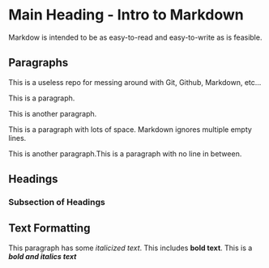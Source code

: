 # Main Heading - Intro to Markdown

Markdow is intended to be as easy-to-read and easy-to-write as is feasible.

## Paragraphs

This is a useless repo for messing around with Git, Github, Markdown, etc...

This is a paragraph.

This is another paragraph.

This is a paragraph with lots of space. Markdown ignores multiple empty lines.

This is another paragraph.This is a paragraph with no line in between.

## Headings

### Subsection of Headings

## Text Formatting

This paragraph has some *italicized text*. This includes **bold text**. This is a ***bold and italics text***
